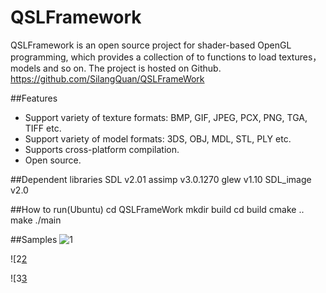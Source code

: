 # QSLFramework

QSLFramework is an open source project for shader-based OpenGL programming, which provides a collection of to functions to load textures，models and so on. The project is hosted on Github. 
https://github.com/SilangQuan/QSLFrameWork

##Features
- Support variety of texture formats: BMP, GIF, JPEG, PCX, PNG,  TGA, TIFF etc.
- Support variety of model formats: 3DS, OBJ, MDL, STL, PLY etc.
- Supports cross-platform compilation.
- Open source.

##Dependent libraries
SDL v2.01
assimp v3.0.1270
glew v1.10
SDL_image v2.0

##How to run(Ubuntu)
cd QSLFrameWork
mkdir build
cd build
cmake ..
make
./main

##Samples
![1][1]


![2[2]


![3[3]


  [1]: http://img.blog.csdn.net/20140316152539828
  [2]: http://img.blog.csdn.net/20140316152603453
  [3]: http://img.blog.csdn.net/20140316152636437
